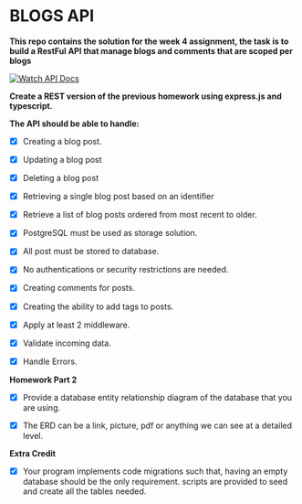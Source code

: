 # BLOGS API

**This repo contains the solution for the week 4 assignment, the task is to build a RestFul API that manage blogs and comments that are scoped per blogs**

[![Watch API Docs](https://dabuttonfactory.com/button.png?t=Check+ERD+Diagram&f=Open+Sans-Bold&ts=11&tc=fff&hp=12&vp=12&c=10&bgt=unicolored&bgc=156dbc)](https://app.quickdatabasediagrams.com/#/d/ImmR78)

**Create a REST version of the previous homework using express.js and typescript.**

**The API should be able to handle:**

- [x] Creating a blog post.

- [x] Updating a blog post

- [x] Deleting a blog post

- [x] Retrieving a single blog post based on an identifier

- [x] Retrieve a list of blog posts ordered from most recent to older.

- [x] PostgreSQL must be used as storage solution.

- [x] All post must be stored to database.

- [x] No authentications or security restrictions are needed.

- [x] Creating comments for posts.

- [x] Creating the ability to add tags to posts.

- [x] Apply at least 2 middleware.

- [x] Validate incoming data.

- [x] Handle Errors.

**Homework Part 2**

- [x] Provide a database entity relationship diagram of the database that you are using.

- [x] The ERD can be a link, picture, pdf or anything we can see at a detailed level.

**Extra Credit**

- [x] Your program implements code migrations such that, having an empty database should be the only requirement. scripts are provided to seed and create all the tables needed.
